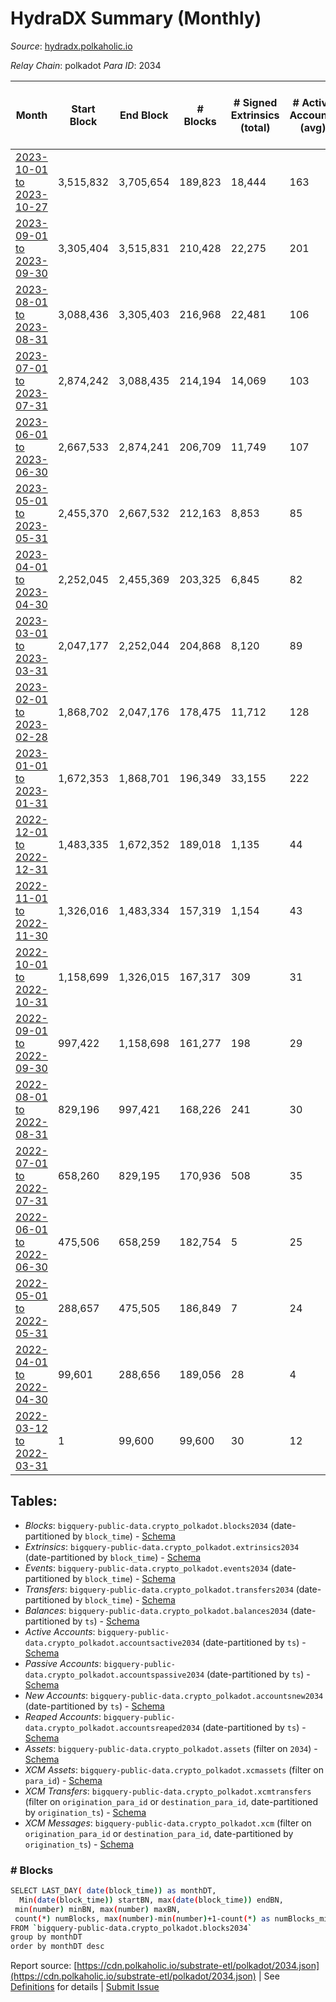 # HydraDX Summary (Monthly)

_Source_: [hydradx.polkaholic.io](https://hydradx.polkaholic.io)

*Relay Chain*: polkadot
*Para ID*: 2034



| Month | Start Block | End Block | # Blocks | # Signed Extrinsics (total) | # Active Accounts (avg) | # Addresses with Balances (max) | Issues |
| ----- | ----------- | --------- | -------- | --------------------------- | ----------------------- | ------------------------------- | ------ |
| [2023-10-01 to 2023-10-27](/polkadot/2034-hydradx/2023-10-31.md) | 3,515,832 | 3,705,654 | 189,823 | 18,444 | 163 | 24,656 | -   |   
| [2023-09-01 to 2023-09-30](/polkadot/2034-hydradx/2023-09-30.md) | 3,305,404 | 3,515,831 | 210,428 | 22,275 | 201 | 24,486 | -   |   
| [2023-08-01 to 2023-08-31](/polkadot/2034-hydradx/2023-08-31.md) | 3,088,436 | 3,305,403 | 216,968 | 22,481 | 106 | 24,235 | -   |   
| [2023-07-01 to 2023-07-31](/polkadot/2034-hydradx/2023-07-31.md) | 2,874,242 | 3,088,435 | 214,194 | 14,069 | 103 | 24,061 | -   |   
| [2023-06-01 to 2023-06-30](/polkadot/2034-hydradx/2023-06-30.md) | 2,667,533 | 2,874,241 | 206,709 | 11,749 | 107 | 23,872 | -   |   
| [2023-05-01 to 2023-05-31](/polkadot/2034-hydradx/2023-05-31.md) | 2,455,370 | 2,667,532 | 212,163 | 8,853 | 85 | 23,712 | -   |   
| [2023-04-01 to 2023-04-30](/polkadot/2034-hydradx/2023-04-30.md) | 2,252,045 | 2,455,369 | 203,325 | 6,845 | 82 | 23,570 | -   |   
| [2023-03-01 to 2023-03-31](/polkadot/2034-hydradx/2023-03-31.md) | 2,047,177 | 2,252,044 | 204,868 | 8,120 | 89 | 23,413 | -   |   
| [2023-02-01 to 2023-02-28](/polkadot/2034-hydradx/2023-02-28.md) | 1,868,702 | 2,047,176 | 178,475 | 11,712 | 128 | 23,305 | -   |   
| [2023-01-01 to 2023-01-31](/polkadot/2034-hydradx/2023-01-31.md) | 1,672,353 | 1,868,701 | 196,349 | 33,155 | 222 | 23,185 | -   |   
| [2022-12-01 to 2022-12-31](/polkadot/2034-hydradx/2022-12-31.md) | 1,483,335 | 1,672,352 | 189,018 | 1,135 | 44 | 22,525 | -   |   
| [2022-11-01 to 2022-11-30](/polkadot/2034-hydradx/2022-11-30.md) | 1,326,016 | 1,483,334 | 157,319 | 1,154 | 43 | 22,404 | -   |   
| [2022-10-01 to 2022-10-31](/polkadot/2034-hydradx/2022-10-31.md) | 1,158,699 | 1,326,015 | 167,317 | 309 | 31 | 21,139 | -   |   
| [2022-09-01 to 2022-09-30](/polkadot/2034-hydradx/2022-09-30.md) | 997,422 | 1,158,698 | 161,277 | 198 | 29 | 21,131 | -   |   
| [2022-08-01 to 2022-08-31](/polkadot/2034-hydradx/2022-08-31.md) | 829,196 | 997,421 | 168,226 | 241 | 30 | 21,125 | -   |   
| [2022-07-01 to 2022-07-31](/polkadot/2034-hydradx/2022-07-31.md) | 658,260 | 829,195 | 170,936 | 508 | 35 | 21,117 | -   |   
| [2022-06-01 to 2022-06-30](/polkadot/2034-hydradx/2022-06-30.md) | 475,506 | 658,259 | 182,754 | 5 | 25 | 27 | -   |   
| [2022-05-01 to 2022-05-31](/polkadot/2034-hydradx/2022-05-31.md) | 288,657 | 475,505 | 186,849 | 7 | 24 | 27 | -   |   
| [2022-04-01 to 2022-04-30](/polkadot/2034-hydradx/2022-04-30.md) | 99,601 | 288,656 | 189,056 | 28 | 4 | 27 | -   |   
| [2022-03-12 to 2022-03-31](/polkadot/2034-hydradx/2022-03-31.md) | 1 | 99,600 | 99,600 | 30 | 12 | 23 | -   |   

## Tables:

* _Blocks_: `bigquery-public-data.crypto_polkadot.blocks2034` (date-partitioned by `block_time`) - [Schema](/schema/balances.json)
* _Extrinsics_: `bigquery-public-data.crypto_polkadot.extrinsics2034` (date-partitioned by `block_time`) - [Schema](/schema/extrinsics.json)
* _Events_: `bigquery-public-data.crypto_polkadot.events2034` (date-partitioned by `block_time`) - [Schema](/schema/events.json)
* _Transfers_: `bigquery-public-data.crypto_polkadot.transfers2034` (date-partitioned by `block_time`) - [Schema](/schema/transfers.json)
* _Balances_: `bigquery-public-data.crypto_polkadot.balances2034` (date-partitioned by `ts`) - [Schema](/schema/balances.json)
* _Active Accounts_: `bigquery-public-data.crypto_polkadot.accountsactive2034` (date-partitioned by `ts`) - [Schema](/schema/accountsactive.json)
* _Passive Accounts_: `bigquery-public-data.crypto_polkadot.accountspassive2034` (date-partitioned by `ts`) - [Schema](/schema/accountspassive.json)
* _New Accounts_: `bigquery-public-data.crypto_polkadot.accountsnew2034` (date-partitioned by `ts`) - [Schema](/schema/accountsnew.json)
* _Reaped Accounts_: `bigquery-public-data.crypto_polkadot.accountsreaped2034` (date-partitioned by `ts`) - [Schema](/schema/accountsreaped.json)
* _Assets_: `bigquery-public-data.crypto_polkadot.assets` (filter on `2034`) - [Schema](/schema/assets.json)
* _XCM Assets_: `bigquery-public-data.crypto_polkadot.xcmassets` (filter on `para_id`) - [Schema](/schema/xcmassets.json)
* _XCM Transfers_: `bigquery-public-data.crypto_polkadot.xcmtransfers` (filter on `origination_para_id` or `destination_para_id`, date-partitioned by `origination_ts`) - [Schema](/schema/xcmtransfers.json)
* _XCM Messages_: `bigquery-public-data.crypto_polkadot.xcm` (filter on `origination_para_id` or `destination_para_id`, date-partitioned by `origination_ts`) - [Schema](/schema/xcm.json)

### # Blocks
```bash
SELECT LAST_DAY( date(block_time)) as monthDT,
  Min(date(block_time)) startBN, max(date(block_time)) endBN, 
 min(number) minBN, max(number) maxBN, 
 count(*) numBlocks, max(number)-min(number)+1-count(*) as numBlocks_missing 
FROM `bigquery-public-data.crypto_polkadot.blocks2034` 
group by monthDT 
order by monthDT desc
```


Report source: [https://cdn.polkaholic.io/substrate-etl/polkadot/2034.json](https://cdn.polkaholic.io/substrate-etl/polkadot/2034.json) | See [Definitions](/DEFINITIONS.md) for details | [Submit Issue](https://github.com/colorfulnotion/substrate-etl/issues)
